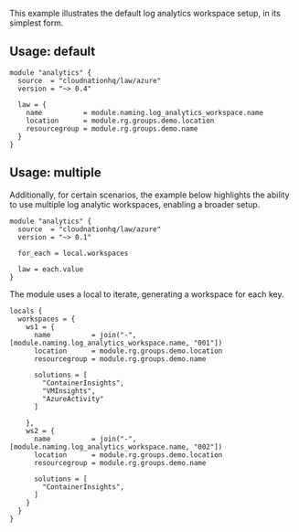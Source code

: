 This example illustrates the default log analytics workspace setup, in its simplest form.

## Usage: default

```hcl
module "analytics" {
  source  = "cloudnationhq/law/azure"
  version = "~> 0.4"

  law = {
    name          = module.naming.log_analytics_workspace.name
    location      = module.rg.groups.demo.location
    resourcegroup = module.rg.groups.demo.name
  }
}
```

## Usage: multiple

Additionally, for certain scenarios, the example below highlights the ability to use multiple log analytic workspaces, enabling a broader setup.

```hcl
module "analytics" {
  source  = "cloudnationhq/law/azure"
  version = "~> 0.1"

  for_each = local.workspaces

  law = each.value
}
```

The module uses a local to iterate, generating a workspace for each key.

```hcl
locals {
  workspaces = {
    ws1 = {
      name          = join("-", [module.naming.log_analytics_workspace.name, "001"])
      location      = module.rg.groups.demo.location
      resourcegroup = module.rg.groups.demo.name

      solutions = [
        "ContainerInsights",
        "VMInsights",
        "AzureActivity"
      ]

    },
    ws2 = {
      name          = join("-", [module.naming.log_analytics_workspace.name, "002"])
      location      = module.rg.groups.demo.location
      resourcegroup = module.rg.groups.demo.name

      solutions = [
        "ContainerInsights",
      ]
    }
  }
}
```
